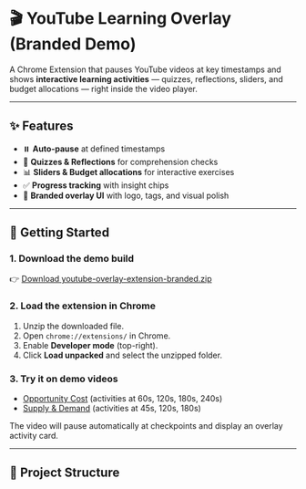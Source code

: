 # 🎬 YouTube Learning Overlay (Branded Demo)

A Chrome Extension that pauses YouTube videos at key timestamps and shows **interactive learning activities** — quizzes, reflections, sliders, and budget allocations — right inside the video player.

---

## ✨ Features
- ⏸️ **Auto-pause** at defined timestamps  
- 📝 **Quizzes & Reflections** for comprehension checks  
- 📊 **Sliders & Budget allocations** for interactive exercises  
- ✅ **Progress tracking** with insight chips  
- 🎨 **Branded overlay UI** with logo, tags, and visual polish  

---

## 🚀 Getting Started

### 1. Download the demo build
👉 [Download youtube-overlay-extension-branded.zip](https://github.com/yourusername/youtube-learning-overlay/releases/latest/download/youtube-overlay-extension-branded.zip)

### 2. Load the extension in Chrome
1. Unzip the downloaded file.  
2. Open `chrome://extensions/` in Chrome.  
3. Enable **Developer mode** (top-right).  
4. Click **Load unpacked** and select the unzipped folder.  

### 3. Try it on demo videos
- [Opportunity Cost](https://www.youtube.com/watch?v=uorrlWJ23Mg) (activities at 60s, 120s, 180s, 240s)  
- [Supply & Demand](https://www.youtube.com/watch?v=B9MPklfyRHI) (activities at 45s, 120s, 180s)  

The video will pause automatically at checkpoints and display an overlay activity card.  

---

## 📂 Project Structure
